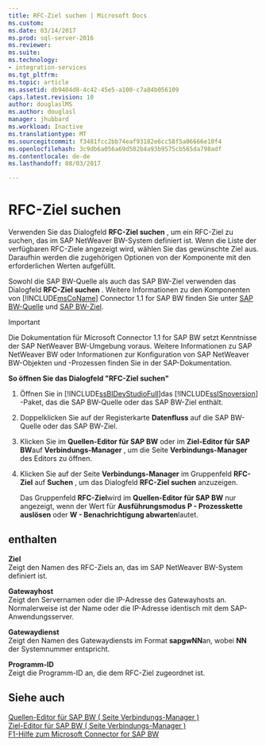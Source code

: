 ```yaml
---
title: RFC-Ziel suchen | Microsoft Docs
ms.custom: 
ms.date: 03/14/2017
ms.prod: sql-server-2016
ms.reviewer: 
ms.suite: 
ms.technology:
- integration-services
ms.tgt_pltfrm: 
ms.topic: article
ms.assetid: db9404d8-4c42-45e5-a100-c7a84b056109
caps.latest.revision: 10
author: douglaslMS
ms.author: douglasl
manager: jhubbard
ms.workload: Inactive
ms.translationtype: MT
ms.sourcegitcommit: f3481fcc2bb74eaf93182e6cc58f5a06666e10f4
ms.openlocfilehash: 3c9db6a056a69d502b4a93b9575cb565da798adf
ms.contentlocale: de-de
ms.lasthandoff: 08/03/2017

---
```

# <a name="look-up-rfc-destination"></a>RFC-Ziel suchen
  Verwenden Sie das Dialogfeld **RFC-Ziel suchen** , um ein RFC-Ziel zu suchen, das im SAP NetWeaver BW-System definiert ist. Wenn die Liste der verfügbaren RFC-Ziele angezeigt wird, wählen Sie das gewünschte Ziel aus. Daraufhin werden die zugehörigen Optionen von der Komponente mit den erforderlichen Werten aufgefüllt.  
  
 Sowohl die SAP BW-Quelle als auch das SAP BW-Ziel verwenden das Dialogfeld **RFC-Ziel suchen** . Weitere Informationen zu den Komponenten von [!INCLUDE[msCoName](../../includes/msconame-md.md)] Connector 1.1 for SAP BW finden Sie unter [SAP BW-Quelle](../../integration-services/data-flow/sap-bw-source.md) und [SAP BW-Ziel](../../integration-services/data-flow/sap-bw-destination.md).  
  
> [!IMPORTANT]  
>  Die Dokumentation für Microsoft Connector 1.1 for SAP BW setzt Kenntnisse der SAP NetWeaver BW-Umgebung voraus. Weitere Informationen zu SAP NetWeaver BW oder Informationen zur Konfiguration von SAP NetWeaver BW-Objekten und -Prozessen finden Sie in der SAP-Dokumentation.  
  
 **So öffnen Sie das Dialogfeld "RFC-Ziel suchen"**  
  
1.  Öffnen Sie in [!INCLUDE[ssBIDevStudioFull](../../includes/ssbidevstudiofull-md.md)]das [!INCLUDE[ssISnoversion](../../includes/ssisnoversion-md.md)] -Paket, das die SAP BW-Quelle oder das SAP BW-Ziel enthält.  
  
2.  Doppelklicken Sie auf der Registerkarte **Datenfluss** auf die SAP BW-Quelle oder das SAP BW-Ziel.  
  
3.  Klicken Sie im **Quellen-Editor für SAP BW** oder im **Ziel-Editor für SAP BW**auf **Verbindungs-Manager** , um die Seite **Verbindungs-Manager** des Editors zu öffnen.  
  
4.  Klicken Sie auf der Seite **Verbindungs-Manager** im Gruppenfeld **RFC-Ziel** auf **Suchen** , um das Dialogfeld **RFC-Ziel suchen** anzuzeigen.  
  
     Das Gruppenfeld **RFC-Ziel**wird im **Quellen-Editor für SAP BW** nur angezeigt, wenn der Wert für **Ausführungsmodus** **P - Prozesskette auslösen** oder **W - Benachrichtigung abwarten**lautet.  
  
## <a name="options"></a>enthalten  
 **Ziel**  
 Zeigt den Namen des RFC-Ziels an, das im SAP NetWeaver BW-System definiert ist.  
  
 **Gatewayhost**  
 Zeigt den Servernamen oder die IP-Adresse des Gatewayhosts an. Normalerweise ist der Name oder die IP-Adresse identisch mit dem SAP-Anwendungsserver.  
  
 **Gatewaydienst**  
 Zeigt den Namen des Gatewaydiensts im Format **sapgwNN**an, wobei **NN** der Systemnummer entspricht.  
  
 **Programm-ID**  
 Zeigt die Programm-ID an, die dem RFC-Ziel zugeordnet ist.  
  
## <a name="see-also"></a>Siehe auch  
 [Quellen-Editor für SAP BW &#40; Seite Verbindungs-Manager &#41;](../../integration-services/data-flow/sap-bw-source-editor-connection-manager-page.md)   
 [Ziel-Editor für SAP BW &#40; Seite Verbindungs-Manager &#41;](../../integration-services/data-flow/sap-bw-destination-editor-connection-manager-page.md)   
 [F1-Hilfe zum Microsoft Connector for SAP BW](../../integration-services/microsoft-connector-for-sap-bw-f1-help.md)  
  
  

